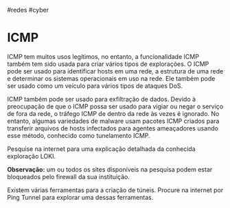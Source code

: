 #redes #cyber
# ICMP

ICMP tem muitos usos legítimos, no entanto, a funcionalidade ICMP também tem sido usada para criar vários tipos de explorações. O ICMP pode ser usado para identificar hosts em uma rede, a estrutura de uma rede e determinar os sistemas operacionais em uso na rede. Ele também pode ser usado como um veículo para vários tipos de ataques DoS.

ICMP também pode ser usado para exfiltração de dados. Devido à preocupação de que o ICMP possa ser usado para vigiar ou negar o serviço de fora da rede, o tráfego ICMP de dentro da rede às vezes é ignorado. No entanto, algumas variedades de malware usam pacotes ICMP criados para transferir arquivos de hosts infectados para agentes ameaçadores usando esse método, conhecido como tunelamento ICMP.

Pesquise na internet para uma explicação detalhada da conhecida exploração LOKI.

**Observação:** um ou todos os sites disponíveis na pesquisa podem estar bloqueados pelo firewall da sua instituição.

Existem várias ferramentas para a criação de túneis. Procure na internet por Ping Tunnel para explorar uma dessas ferramentas.